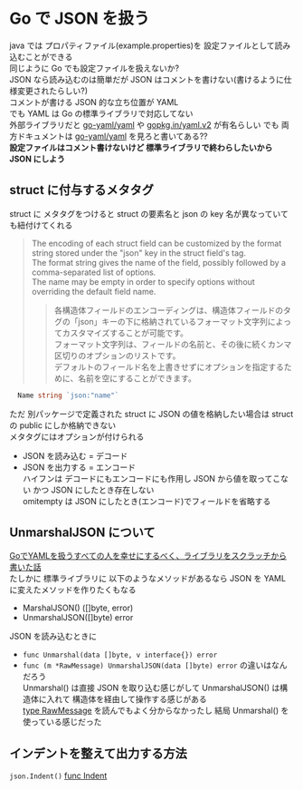 # Go で JSON を扱う
java では プロパティファイル(example.properties)を 設定ファイルとして読み込むことができる  
同じように Go でも設定ファイルを扱えないか?  
JSON なら読み込むのは簡単だが JSON はコメントを書けない(書けるように仕様変更されたらしい?)  
コメントが書ける JSON 的な立ち位置が YAML  
でも YAML は Go の標準ライブラリで対応してない  
外部ライブラリだと [go-yaml/yaml](https://github.com/go-yaml/yaml) や [gopkg.in/yaml.v2](https://pkg.go.dev/gopkg.in/yaml.v2) が有名らしい
でも 両方ドキュメントは [go-yaml/yaml](https://github.com/go-yaml/yaml) を見ろと書いてある??  
__設定ファイルはコメント書けないけど 標準ライブラリで終わらしたいから JSON にしよう__  

## struct に付与するメタタグ
struct に メタタグをつけると struct の要素名と json の key 名が異なっていても紐付けてくれる  
>The encoding of each struct field can be customized by the format string stored under the "json" key in the struct field's tag.  
>The format string gives the name of the field, possibly followed by a comma-separated list of options.  
>The name may be empty in order to specify options without overriding the default field name.  
>>各構造体フィールドのエンコーディングは、構造体フィールドのタグの「json」キーの下に格納されているフォーマット文字列によってカスタマイズすることが可能です。  
>>フォーマット文字列は、フィールドの名前と、その後に続くカンマ区切りのオプションのリストです。  
>>デフォルトのフィールド名を上書きせずにオプションを指定するために、名前を空にすることができます。  

```go
  Name string `json:"name"`
``` 
ただ 別パッケージで定義された struct に JSON の値を格納したい場合は struct の public にしか格納できない  
メタタグにはオプションが付けられる  
- JSON を読み込む = デコード  
- JSON を出力する = エンコード  
ハイフンは デコードにもエンコードにも作用し JSON から値を取ってこない かつ JSON にしたとき存在しない  
omitempty は JSON にしたとき(エンコード)でフィールドを省略する  

## UnmarshalJSON について
[GoでYAMLを扱うすべての人を幸せにするべく、ライブラリをスクラッチから書いた話](https://qiita.com/goccy/items/86abe72b472993b5516a)  
たしかに 標準ライブラリに 以下のようなメソッドがあるなら JSON を YAML に変えたメソッドを作りたくもなる  
- MarshalJSON() ([]byte, error)  
- UnmarshalJSON([]byte) error  

JSON を読み込むときに  
- `func Unmarshal(data []byte, v interface{}) error`
- `func (m *RawMessage) UnmarshalJSON(data []byte) error`
の違いはなんだろう  
Unmarshal() は直接 JSON を取り込む感じがして UnmarshalJSON() は構造体に入れて 構造体を経由して操作する感じがある  
[type RawMessage](https://pkg.go.dev/encoding/json@go1.17.8#RawMessage) を読んでもよく分からなかったし 結局 Unmarshal() を使っている感じだった  

## インデントを整えて出力する方法
`json.Indent()`
[func Indent](https://pkg.go.dev/encoding/json@go1.17.8#Indent)
